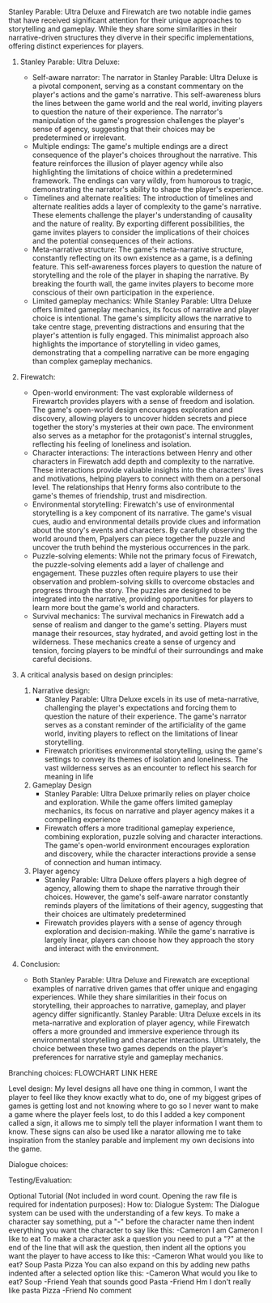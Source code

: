 Stanley Parable: Ultra Deluxe and Firewatch are two notable indie games that have received significant attention for their unique approaches to storytelling and gameplay.
While they share some similarities in their narrative-driven structures they diverve in their specific implementations, offering distinct experiences for players.

1. Stanley Parable: Ultra Deluxe:
    * Self-aware narrator: The narrator in Stanley Parable: Ultra Deluxe is a pivotal component, serving as a constant commentary on the player's actions and the game's narrative. This self-awareness blurs the lines between the game world and the real world, inviting players to question the nature of their experience. The narrator's manipulation of the game's progression challenges the player's sense of agency, suggesting that their choices may be predetermined or irrelevant.
    * Multiple endings: The game's multiple endings are a direct consequence of the player's choices throughout the narrative. This feature reinforces the illusion of player agency while also highlighting the limitations of choice within a predetermined framework. The endings can vary wildly, from humorous to tragic, demonstrating the narrator's ability to shape the player's experience.
    * Timelines and alternate realities: The introduction of timelines and alternate realities adds a layer of complexity to the game's narrative. These elements challenge the player's understanding of causality and the nature of reality. By exporting different possibilities, the game invites players to consider the implications of their choices and the potential consequences of their actions.
    * Meta-narrative structure: The game's meta-narrative structure, constantly reflecting on its own existence as a game, is a defining feature. This self-awareness forces players to question the nature of storytelling and the role of the player in shaping the narrative. By breaking the fourth wall, the game invites players to become more conscious of their own participation in the experience.
    * Limited gameplay mechanics: While Stanley Parable: Ultra Deluxe offers limited gameplay mechanics, its focus of narrative and player choice is intentional. The game's simplicity allows the narrative to take centre stage, preventing distractions and ensuring that the player's attention is fully engaged. This minimalist approach also highlights the importance of storytelling in video games, demonstrating that a compelling narrative can be more engaging than complex gameplay mechanics.
2. Firewatch:
   * Open-world environment: The vast explorable wilderness of Firewartch provides players with a sense of freedom and isolation. The game's open-world design encourages exploration and discovery, allowing players to uncover hidden secrets and piece together the story's mysteries at their own pace. The environment also serves as a metaphor for the protagonist's internal struggles, reflecting his feeling of loneliness and isolation.
   * Character interactions: The interactions between Henry and other characters in Firewatch add depth and complexity to the narrative. These interactions provide valuable insights into the characters' lives and motivations, helping players to connect with them on a personal level. The relationships that Henry forms also contribute to the game's themes of friendship, trust and misdirection.
   * Environmental storytelling: Firewatch's use of environmental storytelling is a key component of its narrative. The game's visual cues, audio and environmental details provide clues and information about the story's events and characters. By carefully observing the world around them, Ppalyers can piece together the puzzle and uncover the truth behind the mysterious occurrences in the park.
   * Puzzle-solving elements: While not the primary focus of Firewatch, the puzzle-solving elements add a layer of challenge and engagement. These puzzles often require players to use their observation and problem-solving skills to overcome obstacles and progress through the story. The puzzles are designed to be integrated into the narrative, providing opportunities for players to learn more bout the game's world and characters.
   * Survival mechanics: The survival mechanics in Firewatch add a sense of realism and danger to the game's setting. Players must manage their resources, stay hydrated, and avoid getting lost in the wilderness. These mechanics create a sense of urgency and tension, forcing players to be mindful of their surroundings and make careful decisions.

3. A critical analysis based on design principles:
    1. Narrative design:
        * Stanley Parable: Ultra Deluxe excels in its use of meta-narrative, challenging the player's expectations and forcing them to question the nature of their experience. The game's narrator serves as a constant reminder of the artificiality of the game world, inviting players to reflect on the limitations of linear storytelling.
        * Firewatch prioritises environmental storytelling, using the game's settings to convey its themes of isolation and loneliness. The vast wilderness serves as an encounter to reflect his search for meaning in life
    2. Gameplay Design
        * Stanley Parable: Ultra Deluxe primarily relies on player choice and exploration. While the game offers limited gameplay mechanics, its focus on narrative and player agency makes it a compelling experience
        * Firewatch offers a more traditional gameplay experience, combining exploration, puzzle solving and character interactions. The game's open-world environment encourages exploration and discovery, while the character interactions provide a sense of connection and human intimacy.
    3. Player agency
        * Stanley Parable: Ultra Deluxe offers players a high degree of agency, allowing them to shape the narrative through their choices. However, the game's self-aware narrator constantly reminds players of the limitations of their agency, suggesting that their choices are ultimately predetermined
        * Firewatch provides players with a sense of agency through exploration and decision-making. While the game's narrative is largely linear, players can choose how they approach the story and interact with the environment.
      
4. Conclusion:
    * Both Stanley Parable: Ultra Deluxe and Firewatch are exceptional examples of narrative driven games that offer unique and engaging experiences. While they share similarities in their focus on storytelling, their approaches to narrative, gameplay, and player agency differ significantly. Stanley Parable: Ultra Deluxe excels in its meta-narrative and exploration of player agency, while Firewatch offers a more grounded and immersive experience through its environmental storytelling and character interactions. Ultimately, the choice between these two games depends on the player's preferences for narrative style and gameplay mechanics.
	

Branching choices:
	FLOWCHART LINK HERE
 
Level design:
	My level designs all have one thing in common, I want the player to feel like they know exactly
	what to do, one of my biggest gripes of games is getting lost and not knowing where to go so
	I never want to make a game where the player feels lost, to do this I added a key component
	called a sign, it allows me to simply tell the player information I want them to know. These
	signs can also be used like a narator allowing me to take inspiration from the stanley parable
	and implement my own decisions into the game.

Dialogue choices:
	
Testing/Evaluation:
	
	
Optional Tutorial (Not included in word count. Opening the raw file is required for indentation purposes):
How to:
  Dialogue System:
	The Dialogue system can be used with the understanding of a few keys.
	To make a character say something, put a "-" before the character name then 
	indent everything you want the character to say like this:
	  -Cameron
	  	I am Cameron
	  	I like to eat
	To make a character ask a question you need to put a "?" at the end of the line that will ask the question,
	then indent all the options you want the player to have access to like this:
	-Cameron
	  	What would you like to eat?
		 Soup
		 Pasta
		 Pizza
	You can also expand on this by adding new paths indented after a selected option like this:
	-Cameron
	  	What would you like to eat?
		 Soup
		   -Friend
			 Yeah that sounds good
		 Pasta
		   -Friend
			 Hm I don't really like pasta
		 Pizza
		   -Friend
			 No comment
